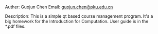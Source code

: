 Auther:	Guojun Chen
Email:	guojun.chen@pku.edu.cn

Description:
	This is a simple qt based course management program. It's a big homework for the Introduction for Computation. User guide is in the *.pdf files.
